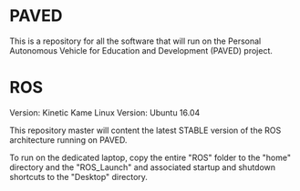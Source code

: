 # PAVED
This is a repository for all the software that will run on the Personal Autonomous Vehicle for Education and Development (PAVED) project.

# ROS
Version: Kinetic Kame
Linux Version: Ubuntu 16.04

This repository master will content the latest STABLE version of the ROS architecture running on PAVED.

To run on the dedicated laptop, copy the entire "ROS" folder to the "home" directory and the "ROS_Launch" and associated startup and shutdown shortcuts to the "Desktop" directory.

